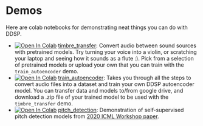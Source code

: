 # Demos

Here are colab notebooks for demonstrating neat things you can do with DDSP.

*   <a href="https://colab.research.google.com/nielsrolf/magenta/ddsp/blob/master/ddsp/colab/demos/timbre_transfer.ipynb" target="_parent"><img src="https://colab.research.google.com/assets/colab-badge.svg" alt="Open In Colab"/></a> [timbre_transfer](./timbre_transfer.ipynb):
    Convert audio between sound sources with pretrained models. Try turning your voice into a violin, or scratching your laptop and seeing how it sounds as a flute :). Pick from a selection of pretrained models or upload your own that you can train with the `train_autoencoder` demo.
*   <a href="https://colab.research.google.com/nielsrolf/magenta/ddsp/blob/master/ddsp/colab/demos/train_autoencoder.ipynb" target="_parent"><img src="https://colab.research.google.com/assets/colab-badge.svg" alt="Open In Colab"/></a> [train_autoencoder](./train_autoencoder.ipynb):
    Takes you through all the steps to convert audio files into a dataset and train your own DDSP autoencoder model. You can transfer data and models to/from google drive, and download a .zip file of your trained model to be used with the `timbre_transfer` demo.
*   <a href="https://colab.research.google.com/nielsrolf/magenta/ddsp/blob/master/ddsp/colab/demos/pitch_detection.ipynb" target="_parent"><img src="https://colab.research.google.com/assets/colab-badge.svg" alt="Open In Colab"/></a> [pitch_detection](./pitch_detection.ipynb):
    Demonstration of self-supervised pitch detection models from [2020 ICML Workshop paper](https://openreview.net/forum?id=RlVTYWhsky7).
